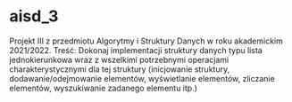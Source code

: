 # aisd_3
Projekt III z przedmiotu Algorytmy i Struktury Danych w roku akademickim 2021/2022.
Treść:
Dokonaj implementacji struktury danych typu lista jednokierunkowa wraz z wszelkimi potrzebnymi 
operacjami charakterystycznymi dla tej struktury (inicjowanie struktury, dodawanie/odejmowanie 
elementów, wyświetlanie elementów, zliczanie elementów, wyszukiwanie zadanego elementu itp.)
